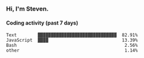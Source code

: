 ### Hi, I'm Steven.

#### Coding activity (past 7 days)
```
Text        ▓▓▓▓▓▓▓▓▓▓▓▓▓▓▓▓▓▓▓▓▓▓▓▓▓▓▓▓▓▓  82.91%
JavaScript  ▓▓▓▓                            13.39%
Bash                                         2.56%
other                                        1.14%
```
